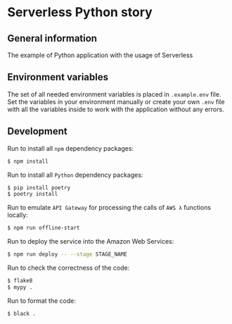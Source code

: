 Serverless Python story
=======================

General information
-------------------

The example of Python application with the usage of Serverless


Environment variables
---------------------

The set of all needed environment variables is placed in `.example.env` file.  
Set the variables in your environment manually or create your own `.env` file with all the variables inside to work with the application without any errors.

Development
-----------

Run to install all `npm` dependency packages:
```bash
$ npm install
```

Run to install all `Python` dependency packages:
```bash
$ pip install poetry
$ poetry install
```

Run to emulate `API Gateway` for processing the calls of `AWS λ` functions locally:
```bash
$ npm run offline-start
```

Run to deploy the service into the Amazon Web Services:
```bash
$ npm run deploy -- --stage STAGE_NAME
```

Run to check the correctness of the code:
```bash
$ flake8
$ mypy .
```

Run to format the code:
```bash
$ black .
```
